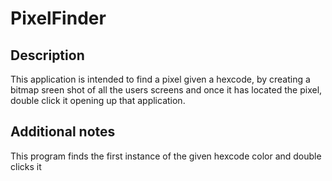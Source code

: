 # PixelFinder

## Description
This application is intended to find a pixel given a hexcode, by creating a bitmap sreen shot of all the users screens and once it has located the pixel, double click it opening up that application.

## Additional notes
This program finds the first instance of the given hexcode color and double clicks it

